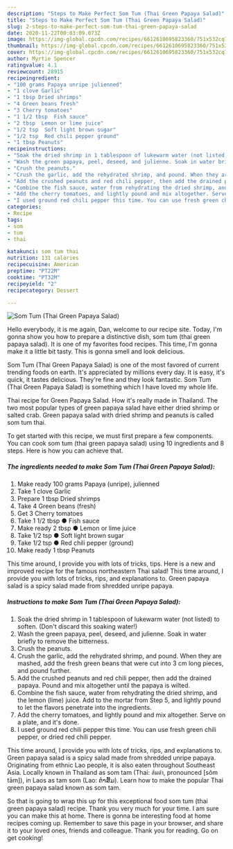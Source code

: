 ```yaml
---
description: "Steps to Make Perfect Som Tum (Thai Green Papaya Salad)"
title: "Steps to Make Perfect Som Tum (Thai Green Papaya Salad)"
slug: 2-steps-to-make-perfect-som-tum-thai-green-papaya-salad
date: 2020-11-22T00:03:09.073Z
image: https://img-global.cpcdn.com/recipes/6612610695823360/751x532cq70/som-tum-thai-green-papaya-salad-recipe-main-photo.jpg
thumbnail: https://img-global.cpcdn.com/recipes/6612610695823360/751x532cq70/som-tum-thai-green-papaya-salad-recipe-main-photo.jpg
cover: https://img-global.cpcdn.com/recipes/6612610695823360/751x532cq70/som-tum-thai-green-papaya-salad-recipe-main-photo.jpg
author: Myrtie Spencer
ratingvalue: 4.1
reviewcount: 28915
recipeingredient:
- "100 grams Papaya unripe julienned"
- "1 clove Garlic"
- "1 tbsp Dried shrimps"
- "4 Green beans fresh"
- "3 Cherry tomatoes"
- "1 1/2 tbsp  Fish sauce"
- "2 tbsp  Lemon or lime juice"
- "1/2 tsp  Soft light brown sugar"
- "1/2 tsp  Red chili pepper ground"
- "1 tbsp Peanuts"
recipeinstructions:
- "Soak the dried shrimp in 1 tablespoon of lukewarm water (not listed) to soften. (Don&#39;t discard this soaking water!)"
- "Wash the green papaya, peel, deseed, and julienne. Soak in water briefly to remove the bitterness."
- "Crush the peanuts."
- "Crush the garlic, add the rehydrated shrimp, and pound. When they are mashed, add the fresh green beans that were cut into 3 cm long pieces, and pound further."
- "Add the crushed peanuts and red chili pepper, then add the drained papaya. Pound and mix altogether until the papaya is wilted."
- "Combine the fish sauce, water from rehydrating the dried shrimp, and the lemon (lime) juice. Add to the mortar from Step 5, and lightly pound to let the flavors penetrate into the ingredients."
- "Add the cherry tomatoes, and lightly pound and mix altogether. Serve on a plate, and it&#39;s done."
- "I used ground red chili pepper this time. You can use fresh green chili pepper, or dried red chili pepper."
categories:
- Recipe
tags:
- som
- tum
- thai

katakunci: som tum thai 
nutrition: 131 calories
recipecuisine: American
preptime: "PT22M"
cooktime: "PT32M"
recipeyield: "2"
recipecategory: Dessert

---
```



![Som Tum (Thai Green Papaya Salad)](https://img-global.cpcdn.com/recipes/6612610695823360/751x532cq70/som-tum-thai-green-papaya-salad-recipe-main-photo.jpg)

Hello everybody, it is me again, Dan, welcome to our recipe site. Today, I'm gonna show you how to prepare a distinctive dish, som tum (thai green papaya salad). It is one of my favorites food recipes. This time, I'm gonna make it a little bit tasty. This is gonna smell and look delicious.

Som Tum (Thai Green Papaya Salad) is one of the most favored of current trending foods on earth. It's appreciated by millions every day. It is easy, it's quick, it tastes delicious. They're fine and they look fantastic. Som Tum (Thai Green Papaya Salad) is something which I have loved my whole life.

Thai recipe for Green Papaya Salad. How it&#39;s really made in Thailand. The two most popular types of green papaya salad have either dried shrimp or salted crab. Green papaya salad with dried shrimp and peanuts is called som tum thai.


To get started with this recipe, we must first prepare a few components. You can cook som tum (thai green papaya salad) using 10 ingredients and 8 steps. Here is how you can achieve that.

<!--inarticleads1-->

##### The ingredients needed to make Som Tum (Thai Green Papaya Salad):

1. Make ready 100 grams Papaya (unripe), julienned
1. Take 1 clove Garlic
1. Prepare 1 tbsp Dried shrimps
1. Take 4 Green beans (fresh)
1. Get 3 Cherry tomatoes
1. Take 1 1/2 tbsp ● Fish sauce
1. Make ready 2 tbsp ● Lemon or lime juice
1. Take 1/2 tsp ● Soft light brown sugar
1. Take 1/2 tsp ● Red chili pepper (ground)
1. Make ready 1 tbsp Peanuts


This time around, I provide you with lots of tricks, tips. Here is a new and improved recipe for the famous northeastern Thai salad! This time around, I provide you with lots of tricks, rips, and explanations to. Green papaya salad is a spicy salad made from shredded unripe papaya. 

<!--inarticleads2-->

##### Instructions to make Som Tum (Thai Green Papaya Salad):

1. Soak the dried shrimp in 1 tablespoon of lukewarm water (not listed) to soften. (Don&#39;t discard this soaking water!)
1. Wash the green papaya, peel, deseed, and julienne. Soak in water briefly to remove the bitterness.
1. Crush the peanuts.
1. Crush the garlic, add the rehydrated shrimp, and pound. When they are mashed, add the fresh green beans that were cut into 3 cm long pieces, and pound further.
1. Add the crushed peanuts and red chili pepper, then add the drained papaya. Pound and mix altogether until the papaya is wilted.
1. Combine the fish sauce, water from rehydrating the dried shrimp, and the lemon (lime) juice. Add to the mortar from Step 5, and lightly pound to let the flavors penetrate into the ingredients.
1. Add the cherry tomatoes, and lightly pound and mix altogether. Serve on a plate, and it&#39;s done.
1. I used ground red chili pepper this time. You can use fresh green chili pepper, or dried red chili pepper.


This time around, I provide you with lots of tricks, rips, and explanations to. Green papaya salad is a spicy salad made from shredded unripe papaya. Originating from ethnic Lao people, it is also eaten throughout Southeast Asia. Locally known in Thailand as som tam (Thai: ส้มตำ, pronounced [sôm tām]), in Laos as tam som (Lao: ຕໍາສົ້ມ). Learn how to make the popular Thai green papaya salad known as som tam. 

So that is going to wrap this up for this exceptional food som tum (thai green papaya salad) recipe. Thank you very much for your time. I am sure you can make this at home. There is gonna be interesting food at home recipes coming up. Remember to save this page in your browser, and share it to your loved ones, friends and colleague. Thank you for reading. Go on get cooking!
